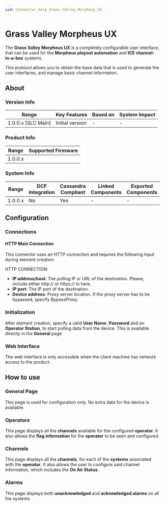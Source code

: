 ```yaml
---
uid: Connector_help_Grass_Valley_Morpheus_UX
---
```


# Grass Valley Morpheus UX

The **Grass Valley Morpheus UX** is a completely configurable user interface, that can be used for the **Morpheus playout automation** and **ICE channel-in-a-box** systems.

This protocol allows you to obtain the base data that is used to generate the user interfaces, and manage basic channel information.

## About

### Version Info

| Range                | Key Features     | Based on     | System Impact     |
|----------------------|------------------|--------------|-------------------|
| 1.0.0.x [SLC Main]   | Initial version  | -            | -                 |

### Product Info

| Range     | Supported Firmware     |
|-----------|------------------------|
| 1.0.0.x   |                        |

### System Info

| Range     | DCF Integration     | Cassandra Compliant     | Linked Components     | Exported Components     |
|-----------|---------------------|-------------------------|-----------------------|-------------------------|
| 1.0.0.x   | No                  | Yes                     | -                     | -                       |

## Configuration

### Connections

#### HTTP Main Connection

This connector uses an HTTP connection and requires the following input during element creation:

HTTP CONNECTION:

- **IP address/host**: The polling IP or URL of the destination. Please, include either http:// or https:// in here.
- **IP port**: The IP port of the destination.
- **Device address**: Proxy server location. If the proxy server has to be bypassed, specify *BypassProxy*.

### Initialization

After element creation, specify a valid **User Name**, **Password** and an **Operator Station**, to start polling data from the device. This is available directly in the **General** page.

### Web Interface

The web interface is only accessible when the client machine has network access to the product.

## How to use

### General Page

This page is used for configuration only. No extra data for the device is available.

### Operators

This page displays all the **channels** available for the configured **operator**. It also allows the **flag information** for the **operator** to be seen and configured.

### Channels

This page displays all the **channels**, for each of the **systems** associated with the **operator**. It also allows the user to configure said channel information, which includes the **On Air Status**.

### Alarms

This page displays both **unacknowledged** and **acknowledged alarms** on all the systems.
